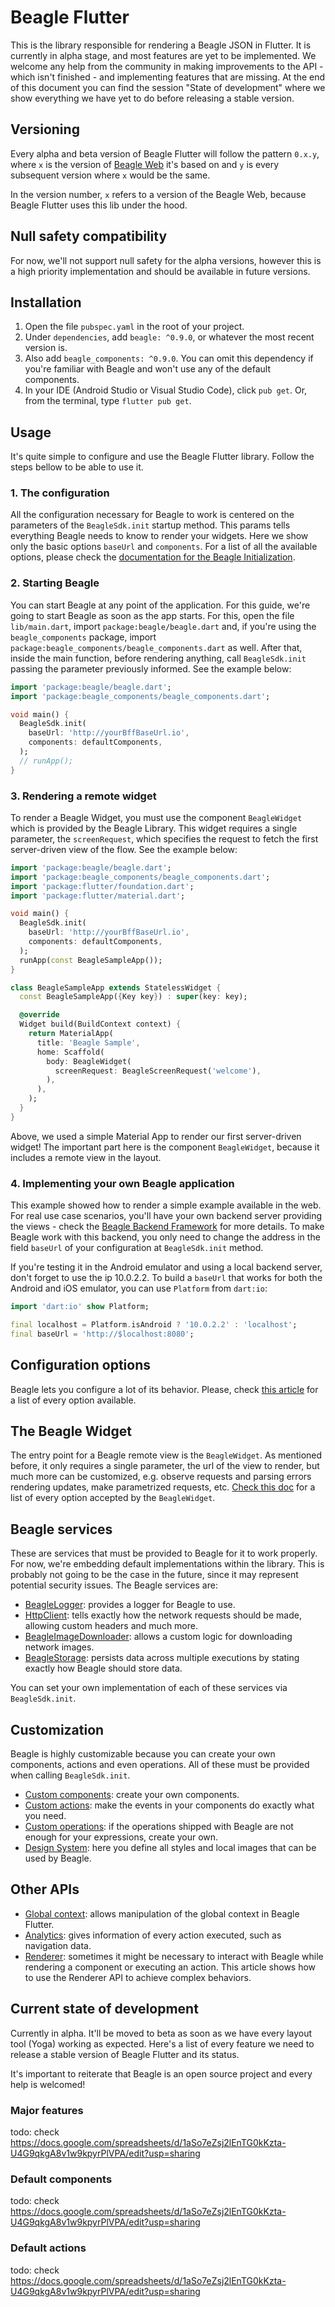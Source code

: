 # Beagle Flutter
This is the library responsible for rendering a Beagle JSON in Flutter. It is currently in alpha stage, and
most features are yet to be implemented. We welcome any help from the community in making improvements to the API -
which isn't finished - and implementing features that are missing. At the end of this document you can find the
session "State of development" where we show everything we have yet to do before releasing a stable version.

## Versioning
Every alpha and beta version of Beagle Flutter will follow the pattern `0.x.y`, where `x` is the version of [Beagle 
Web](https://github.com/ZupIT/beagle-web-core) it's based on and `y` is every subsequent version where `x` 
would be the same.

In the version number, `x` refers to a version of the Beagle Web, because Beagle Flutter uses this lib under the hood.

## Null safety compatibility
For now, we'll not support null safety for the alpha versions, however this is a high priority implementation and 
should be available in future versions.

## Installation
1. Open the file `pubspec.yaml` in the root of your project.
2. Under `dependencies`, add `beagle: ^0.9.0`, or whatever the most recent version is.
3. Also add `beagle_components: ^0.9.0`. You can omit this dependency if you're familiar with Beagle and won't use any
of the default components.
4. In your IDE (Android Studio or Visual Studio Code), click `pub get`. Or, from the terminal, type `flutter pub get`.

## Usage
It's quite simple to configure and use the Beagle Flutter library. Follow the steps bellow to be able to use it.

### 1. The configuration
All the configuration necessary for Beagle to work is centered on the parameters of the `BeagleSdk.init` startup 
method. This params tells everything Beagle needs to know to render your widgets. Here we show only the basic options 
`baseUrl` and `components`. For a list of all the available options, please check the 
[documentation for the Beagle Initialization](https://docs.usebeagle.io/v1.9/resources/customization/beagle-for-flutter/configuration/).

### 2. Starting Beagle
You can start Beagle at any point of the application. For this guide, we're going to start Beagle as soon as the app 
starts. For this, open the file `lib/main.dart`, import `package:beagle/beagle.dart` and, if you're using the 
`beagle_components` package, import `package:beagle_components/beagle_components.dart` as well. After that, 
inside the main function, before rendering anything, call `BeagleSdk.init` passing the parameter previously informed. 
See the example below:

```dart
import 'package:beagle/beagle.dart';
import 'package:beagle_components/beagle_components.dart';

void main() {
  BeagleSdk.init(
    baseUrl: 'http://yourBffBaseUrl.io',
    components: defaultComponents,
  );
  // runApp();
}
```

### 3. Rendering a remote widget
To render a Beagle Widget, you must use the component `BeagleWidget` which is provided by the Beagle Library. This widget
requires a single parameter, the `screenRequest`, which specifies the request to fetch the first server-driven view of
the flow. See the example below:

```dart
import 'package:beagle/beagle.dart';
import 'package:beagle_components/beagle_components.dart';
import 'package:flutter/foundation.dart';
import 'package:flutter/material.dart';

void main() {
  BeagleSdk.init(
    baseUrl: 'http://yourBffBaseUrl.io',
    components: defaultComponents,
  );
  runApp(const BeagleSampleApp());
}

class BeagleSampleApp extends StatelessWidget {
  const BeagleSampleApp({Key key}) : super(key: key);

  @override
  Widget build(BuildContext context) {
    return MaterialApp(
      title: 'Beagle Sample',
      home: Scaffold(
        body: BeagleWidget(
          screenRequest: BeagleScreenRequest('welcome'),
        ),
      ),
    );
  }
}
```

Above, we used a simple Material App to render our first server-driven widget! The important part here is the component 
`BeagleWidget`, because it includes a remote view in the layout.

### 4. Implementing your own Beagle application

This example showed how to render a simple example available in the web. For real use case scenarios, you'll have your
own backend server providing the views - check the
[Beagle Backend Framework](https://docs.usebeagle.io/v1.9/get-started/installing-beagle/backend/) for more details. To
make Beagle work with this backend, you only need to change the address in the field `baseUrl` of your configuration at
`BeagleSdk.init` method.

If you're testing it in the Android emulator and using a local backend server, don't forget to use the ip 10.0.2.2. 
To build a `baseUrl` that works for both the Android and iOS emulator, you can use `Platform` from `dart:io`:

```dart
import 'dart:io' show Platform;

final localhost = Platform.isAndroid ? '10.0.2.2' : 'localhost';
final baseUrl = 'http://$localhost:8080';
```

## Configuration options
Beagle lets you configure a lot of its behavior. Please, check 
[this article](https://docs.usebeagle.io/v1.9/resources/customization/beagle-for-flutter/customization/overview/) 
for a list of every option available.

## The Beagle Widget
The entry point for a Beagle remote view is the `BeagleWidget`. As mentioned before, it only requires a single 
parameter, the url of the view to render, but much more can be customized, e.g. observe requests and parsing errors 
rendering updates, make parametrized requests, etc. 
[Check this doc](https://docs.usebeagle.io/v1.9/resources/customization/beagle-for-flutter/beagle-widget) for a list of 
every option accepted by the `BeagleWidget`.

## Beagle services
These are services that must be provided to Beagle for it to work properly. For now, we're embedding default
implementations within the library. This is probably not going to be the case in the future, since it may represent
potential security issues. The Beagle services are:

- [BeagleLogger](https://docs.usebeagle.io/v1.9/resources/customization/beagle-for-flutter/services/logger/): 
provides a logger for Beagle to use.
- [HttpClient](https://docs.usebeagle.io/v1.9/resources/customization/beagle-for-flutter/services/http-client/): 
tells exactly how the network requests should be made, allowing custom headers and much more.
- [BeagleImageDownloader](https://docs.usebeagle.io/v1.9/resources/customization/beagle-for-flutter/services/image-downloader/): 
allows a custom logic for downloading network images.
- [BeagleStorage](https://docs.usebeagle.io/v1.9/resources/customization/beagle-for-flutter/services/storage/): 
persists data across multiple executions by stating exactly how Beagle should store data.

You can set your own implementation of each of these services via `BeagleSdk.init`.

## Customization
Beagle is highly customizable because you can create your own components, actions and even operations. All of these 
must be provided when calling `BeagleSdk.init`.

- [Custom components](https://docs.usebeagle.io/v1.9/resources/customization/beagle-for-flutter/customization/components/): 
create your own components.
- [Custom actions](https://docs.usebeagle.io/v1.9/resources/customization/beagle-for-flutter/customization/actions/): 
make the events in your components do exactly what you need.
- [Custom operations](https://docs.usebeagle.io/v1.9/resources/customization/beagle-for-flutter/customization/operations/): 
if the operations shipped with Beagle are not enough for your expressions, create your own.
- [Design System](https://docs.usebeagle.io/v1.9/resources/customization/beagle-for-flutter/design-system/): 
here you define all styles and local images that can be used by Beagle.

## Other APIs
- [Global context](https://docs.usebeagle.io/v1.9/api/context/global-context/): allows manipulation of the global 
context in Beagle Flutter.
- [Analytics](https://docs.usebeagle.io/v1.9/api/analytics/): gives information of every action executed, such as 
navigation data.
- [Renderer](https://docs.usebeagle.io/v1.9/resources/customization/beagle-for-web/advanced-topics/renderer-api/): sometimes it might be necessary to interact with Beagle while rendering a component or executing an 
action. This article shows how to use the Renderer API to achieve complex behaviors.
  
## Current state of development
Currently in alpha. It'll be moved to beta as soon as we have every layout tool (Yoga) working as expected. Here's
a list of every feature we need to release a stable version of Beagle Flutter and its status.

It's important to reiterate that Beagle is an open source project and every help is welcomed!

### Major features

todo: check https://docs.google.com/spreadsheets/d/1aSo7eZsj2lEnTG0kKzta-U4G9qkgA8v1w9kpyrPlVPA/edit?usp=sharing

### Default components

todo: check https://docs.google.com/spreadsheets/d/1aSo7eZsj2lEnTG0kKzta-U4G9qkgA8v1w9kpyrPlVPA/edit?usp=sharing

### Default actions

todo: check https://docs.google.com/spreadsheets/d/1aSo7eZsj2lEnTG0kKzta-U4G9qkgA8v1w9kpyrPlVPA/edit?usp=sharing
